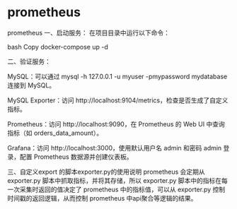 # prometheus
prometheus
一、启动服务：
在项目目录中运行以下命令：

bash
Copy
docker-compose up -d

二、验证服务：

MySQL：可以通过 mysql -h 127.0.0.1 -u myuser -pmypassword mydatabase 连接到 MySQL。

MySQL Exporter：访问 http://localhost:9104/metrics，检查是否生成了自定义指标。

Prometheus：访问 http://localhost:9090，在 Prometheus 的 Web UI 中查询指标（如 orders_data_amount）。

Grafana：访问 http://localhost:3000，使用默认用户名 admin 和密码 admin 登录，配置 Prometheus 数据源并创建仪表板。


三、自定义export 的脚本exporter.py的使用说明
prometheus 会定期从 exporter.py 脚本中抓取指标，并将其存储，所以 exporter.py 脚本中的指标在每一次采集时返回的值决定了 prometheus 
中的指标值，可以从 exporter.py 控制时间戳的返回逻辑，从而控制 prometheus 中api聚合等逻辑的结果。